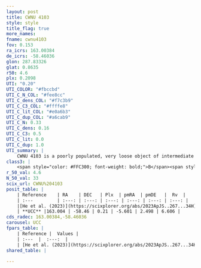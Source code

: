 ```yaml
---
layout: post
title: CWNU 4103
style: style
title_flag: true
more_names: 
fname: cwnu4103
fov: 0.153
ra_icrs: 163.00384
de_icrs: -58.46036
glon: 287.83326
glat: 0.8635
r50: 4.6
plx: 0.2098
UTI: "0.20"
UTI_COLOR: "#fbccbd"
UTI_C_N_COL: "#fee8cc"
UTI_C_dens_COL: "#f7c3b9"
UTI_C_C3_COL: "#ffffe8"
UTI_C_lit_COL: "#e0a6b3"
UTI_C_dup_COL: "#a6cab9"
UTI_C_N: 0.33
UTI_C_dens: 0.16
UTI_C_C3: 0.5
UTI_C_lit: 0.0
UTI_C_dup: 1.0
UTI_summary: |
    CWNU 4103 is a poorly populated, very loose object of intermediate C3 quality. It was recently reported in the literature.
class3: |
    <span style="color: #FFC300; font-weight: bold;">B</span><span style="color: #FFC300; font-weight: bold;">B</span>
r_50_val: 4.6
N_50_val: 33
scix_url: CWNU%204103
posit_table: |
    | Reference    | RA    | DEC   | Plx  | pmRA  | pmDE   |  Rv  |
    | :---         | :---: | :---: | :---: | :---: | :---: | :---: |
    |[He et al. (2023)](https://scixplorer.org/abs/2023ApJS..267...34H) | 162.998 | -58.461 | 0.217 | -5.602 | 2.485 | 7.53 |
    | **UCC** |163.004 | -58.46 | 0.21 | -5.601 | 2.498 | 6.606 | 
cds_radec: 163.00384,-58.46036
carousel: UCC
fpars_table: |
    | Reference |  Values |
    | :---  |  :---:  |
    | [He et al. (2023)](https://scixplorer.org/abs/2023ApJS..267...34H) | `A0=2.3, m-M=12.9, logA=8.3` |
shared_table: |
    
---
```

